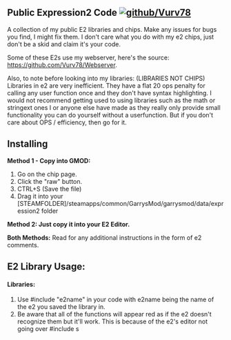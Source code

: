## Public Expression2 Code [![github/Vurv78](https://discordapp.com/api/guilds/824727565948157963/widget.png)](https://discord.gg/epJFC6cNsw)

A collection of my public E2 libraries and chips.
Make any issues for bugs you find, I might fix them. I don't care what you do with my e2 chips, just don't be a skid and claim it's your code.

Some of these E2s use my webserver, here's the source: https://github.com/Vurv78/Webserver.

Also, to note before looking into my libraries: (LIBRARIES NOT CHIPS)
Libraries in e2 are very inefficient. They have a flat 20 ops penalty for calling any user function once and they don't have syntax highlighting. I would not recommend getting used to using libraries such as the math or stringext ones I or anyone else have made as they really only provide small functionality you can do yourself without a userfunction. But if you don't care about OPS / efficiency, then go for it.

## Installing
__Method 1 - Copy into GMOD:__
  1. Go on the chip page.
  2. Click the "raw" button.
  3. CTRL+S (Save the file)
  3. Drag it into your [STEAMFOLDER]/steamapps/common/GarrysMod/garrysmod/data/expression2 folder

__Method 2: Just copy it into your E2 Editor.__

__Both Methods:__
Read for any additional instructions in the form of e2 comments.
## E2 Library Usage:
  #### Libraries:
  1. Use #include "e2name" in your code with e2name being the name of the e2 you saved the library in.
  2. Be aware that all of the functions will appear red as if the e2 doesn't recognize them but it'll work. This is because of the e2's editor not going over #include s
